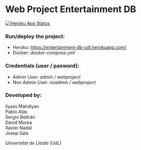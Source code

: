 # Web Project Entertainment DB
[![Heroku App Status](https://heroku-shields.herokuapp.com/web-project-entertainment-db)](https://web-project-entertainment-db.herokuapp.com)
### Run/deploy the project:  
- Heroku: https://entertainment-db-udl.herokuapp.com/
- Docker: *docker-compose.yml*

### Credentials (user / pasword):  
- Admin User: *admin / webproject*
- Non Admin User: *noadmin / webproject*

### Developed by:  
Ilyass Mahdiyan  
Pablo Alás  
Sergio Beltrán  
David Morea  
Xavier Nadal  
Josep Sala

*Universitat de Lleida (UdL)*
